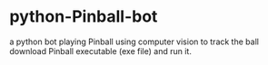 # python-Pinball-bot
a python bot playing Pinball using computer vision to track the ball
download Pinball executable (exe file) and run it.
